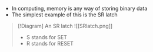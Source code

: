 - In computing, memory is any way of storing binary data
- The simplest example of this is the SR latch

> [!Diagram] An SR latch
> ![[SRlatch.png]]
> - S stands for SET
> - R stands for RESET
> 
